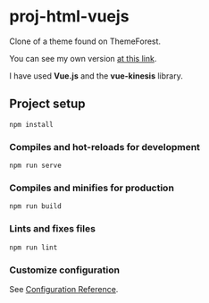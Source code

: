 # proj-html-vuejs

Clone of a theme found on ThemeForest.<br/>

You can see my own version <a href="https://morieri-theme.netlify.app">at this link<a/>.<br/>

I have used **Vue.js** and the **vue-kinesis** library.<br/>

## Project setup
```
npm install
```

### Compiles and hot-reloads for development
```
npm run serve
```

### Compiles and minifies for production
```
npm run build
```

### Lints and fixes files
```
npm run lint
```

### Customize configuration
See [Configuration Reference](https://cli.vuejs.org/config/).
